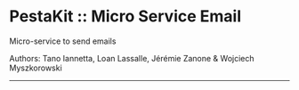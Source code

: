 # PestaKit :: Micro Service Email
Micro-service to send emails

Authors: Tano Iannetta, Loan Lassalle, Jérémie Zanone & Wojciech Myszkorowski
***